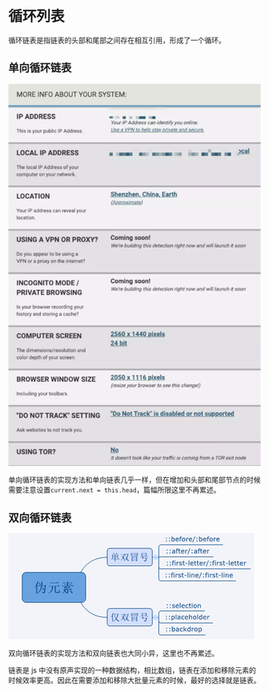 # 循环列表

循环链表是指链表的头部和尾部之间存在相互引用，形成了一个循环。

## 单向循环链表

![](../../../.gitbook/assets/image%20%2866%29.png)

单向循环链表的实现方法和单向链表几乎一样，但在增加和头部和尾部节点的时候需要注意设置`current.next = this.head`，篇幅所限这里不再累述。

## 双向循环链表

![](../../../.gitbook/assets/image%20%2869%29.png)

双向循环链表的实现方法和双向链表也大同小异，这里也不再累述。

链表是 js 中没有原声实现的一种数据结构，相比数组，链表在添加和移除元素的时候效率更高。因此在需要添加和移除大批量元素的时候，最好的选择就是链表。

